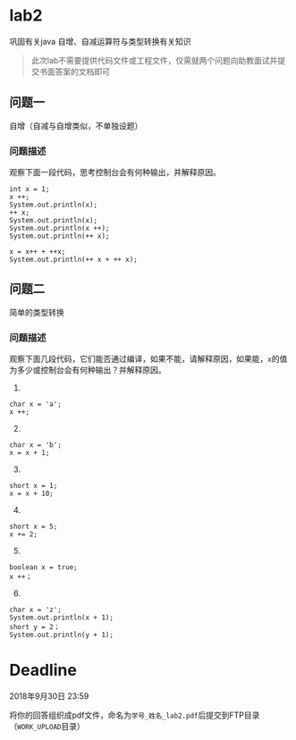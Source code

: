 # lab2
巩固有关java 自增、自减运算符与类型转换有关知识
> 此次lab不需要提供代码文件或工程文件，仅需就两个问题向助教面试并提交书面答案的文档即可

## 问题一

自增（自减与自增类似，不单独设题）

### 问题描述

观察下面一段代码，思考控制台会有何种输出，并解释原因。
```
int x = 1;
x ++;
System.out.println(x);
++ x;
System.out.println(x);
System.out.println(x ++);
System.out.println(++ x);

x = x++ + ++x;
System.out.println(++ x + ++ x);
```


## 问题二
简单的类型转换

### 问题描述

观察下面几段代码，它们能否通过编译，如果不能，请解释原因，如果能，```x```的值为多少或控制台会有何种输出？并解释原因。

1.
```
char x = 'a';
x ++;
```
2.
```
char x = 'b';
x = x + 1;
```
3.
```
short x = 1;
x = x + 10;
```
4.
```
short x = 5;
x += 2;
```
5.
```
boolean x = true;
x ++；
```
6.
```
char x = 'z';
System.out.println(x + 1);
short y = 2；
System.out.println(y + 1);
```


# Deadline

2018年9月30日 23:59

将你的回答组织成pdf文件，命名为```学号_姓名_lab2.pdf```后提交到FTP目录（```WORK_UPLOAD```目录）

